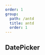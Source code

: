 ```yaml
---
order: 1
group:
  path: /antd
  title: antd
  order: 1
---
```


## DatePicker

<code src="./index.tsx"></code>
